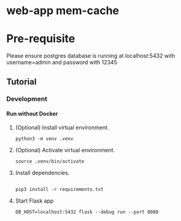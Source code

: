 # web-app mem-cache


# Pre-requisite

Please ensure postgres database is running at localhost:5432 with username=admin and password with 12345


## Tutorial

### Development

#### Run without Docker

1. (Optional) Install virtual environment.

    ```console
    python3 -m venv .venv
    ```

2. (Optional) Activate virtual environment.

    ```console
    source .venv/bin/activate
    ```

3. Install dependencies.

    ```console

    pip3 install -r requirements.txt
    ```

4. Start Flask app

    ```console
    DB_HOST=localhost:5432 flask --debug run --port 8080
    ```
